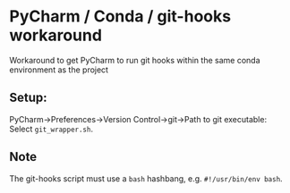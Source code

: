 # PyCharm / Conda / git-hooks workaround

Workaround to get PyCharm to run git hooks within the same conda environment as the project

## Setup:

PyCharm->Preferences->Version Control->git->Path to git executable: Select `git_wrapper.sh`.

## Note

The git-hooks script must use a `bash` hashbang, e.g. `#!/usr/bin/env bash`.
